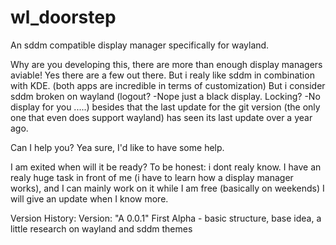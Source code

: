 # wl_doorstep
An sddm compatible display manager specifically for wayland.

Why are you developing this, there are more than enough display managers aviable!
Yes there are a few out there. But i realy like sddm in combination with KDE. (both apps are incredible in terms of customization)
But i consider sddm broken on wayland (logout? -Nope just a black display. Locking? -No display for you .....)
besides that the last update for the git version (the only one that even does support wayland) has seen its last update over a year ago.

Can I help you?
Yea sure, I'd like to have some help.

I am exited when will it be ready?
To be honest: i dont realy know.
I have an realy huge task in front of me (i have to learn how a display manager works),
and I can mainly work on it while I am free (basically on weekends)
I will give an update when I know more.

Version History:
Version: "A 0.0.1"
First Alpha - basic structure, base idea, a little research on wayland and sddm themes

